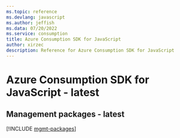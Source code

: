 ```yaml
---
ms.topic: reference
ms.devlang: javascript
ms.author: jeffish
ms.data: 07/20/2022
ms.service: consumption
title: Azure Consumption SDK for JavaScript
author: xirzec
description: Reference for Azure Consumption SDK for JavaScript
---
```

# Azure Consumption SDK for JavaScript - latest

## Management packages - latest
[!INCLUDE [mgmt-packages](consumption-mgmt-index.md)]
